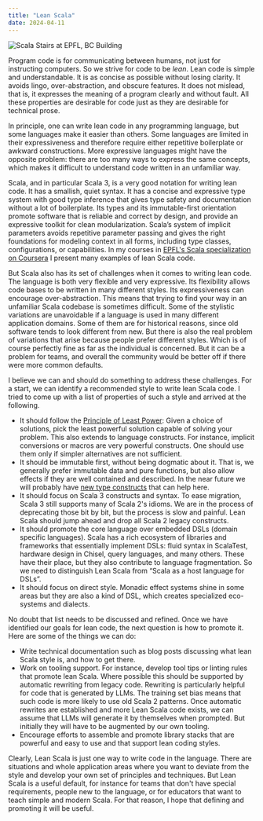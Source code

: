 ```yaml
---
title: "Lean Scala"
date: 2024-04-11
---
```


![Scala Stairs at EPFL, BC Building](https://github.com/odersky/blog/scala-stairs.png)

Program code is for communicating between humans, not just for instructing computers. So we strive for code to be _lean_. Lean code is simple and understandable. It is as concise as possible without losing clarity. It avoids lingo, over-abstraction, and obscure features. It does not mislead, that is, it expresses the meaning of a program clearly and without fault. All these properties are desirable for code just as they are desirable for technical prose.

In principle, one can write lean code in any programming language, but some languages make it easier than others. Some languages are limited in their expressiveness and therefore require either repetitive boilerplate or awkward constructions. More expressive languages might have the opposite problem: there are too many ways to express the same concepts, which makes it difficult to understand code written in an unfamiliar way.

Scala, and in particular Scala 3, is a very good notation for writing lean code. It has a smallish, quiet syntax. It has a concise and expressive type system with good type inference that gives type safety and documentation without a lot of boilerplate. Its types and its immutable-first orientation promote software that is reliable and correct by design, and provide an expressive toolkit for clean modularization. Scala’s system of implicit parameters avoids repetitive parameter passing and gives the right foundations for modeling context in all forms, including type classes, configurations, or capabilities. In my courses in [EPFL's Scala specialization on Coursera](https://www.coursera.org/specializations/scala) I present many examples of lean Scala code.

But Scala also has its set of challenges when it comes to writing lean code. The language is both very flexible and very expressive. Its flexibility allows code bases to be written in many different styles. Its expressiveness can encourage over-abstraction. This means that trying to find your way in an unfamiliar Scala codebase is sometimes difficult. Some of the stylistic variations are unavoidable if a language is used in many different application domains. Some of them are for historical reasons, since old software tends to look different from new. But there is also the real problem of variations that arise because people prefer different styles. Which is of course perfectly fine as far as the individual is concerned. But it can be a problem for teams, and overall the community would be better off if there were more common defaults.

I believe we can and should do something to address these challenges. For a start, we can identify a recommended style to write lean Scala code. I tried to come up with a list of properties of such a style and arrived at the following.


-  It should follow the [Principle of Least Power](https://www.lihaoyi.com/post/StrategicScalaStylePrincipleofLeastPower.html): Given a choice of solutions, pick the least powerful solution capable of solving your problem. This also extends to language constructs. For instance, implicit conversions or macros are very powerful constructs. One should use them only if simpler alternatives are not sufficient.
 - It should be immutable first, without being dogmatic about it. That is, we generally prefer immutable data and pure functions, but also allow effects if they are well contained and described. In the near future we will probably have [new type constructs](https://dl.acm.org/doi/pdf/10.1145/3618003) that can help here.
 - It should focus on Scala 3 constructs and syntax. To ease migration, Scala 3 still supports many of Scala 2's idioms. We are in the process of deprecating those bit by bit, but the process is slow and painful. Lean Scala should jump ahead and drop all Scala 2 legacy constructs.
 - It should promote the core language over embedded DSLs (domain specific languages). Scala has a rich ecosystem of libraries and frameworks that essentially implement DSLs: fluid syntax in ScalaTest, hardware design in Chisel, query languages, and many others. These have their place, but they also contribute to language fragmentation. So we need to distinguish Lean Scala from “Scala as a host language for DSLs”.
 - It should focus on direct style. Monadic effect systems shine in some areas but they are also a kind of DSL, which creates specialized eco-systems and dialects.

No doubt that list needs to be discussed and refined. Once we have identified our goals for lean code, the next question is how to promote it. Here are some of the things we can do:



 - Write technical documentation such as blog posts discussing what lean Scala style is, and how to get there.
 - Work on tooling support. For instance, develop tool tips or linting rules that promote lean Scala. Where possible this should be supported by automatic rewriting from legacy code. Rewriting is particularly helpful for code that is generated by LLMs. The training set bias means that such code is more likely to use old Scala 2 patterns. Once automatic rewrites are established and more Lean Scala code exists, we can assume that LLMs will generate it by themselves when prompted. But initially they will have to be augmented by our own tooling.
 - Encourage efforts to assemble and promote  library stacks that are powerful and easy to use and that support lean coding styles.

Clearly, Lean Scala is just one way to write code in the language. There are situations and whole application areas where you want to deviate from the style and develop your own set of principles and techniques. But Lean Scala is a useful default, for instance for teams that don't have special requirements, people new to the language, or for educators that want to teach simple and modern Scala. For that reason, I hope that defining and promoting it will be useful.
